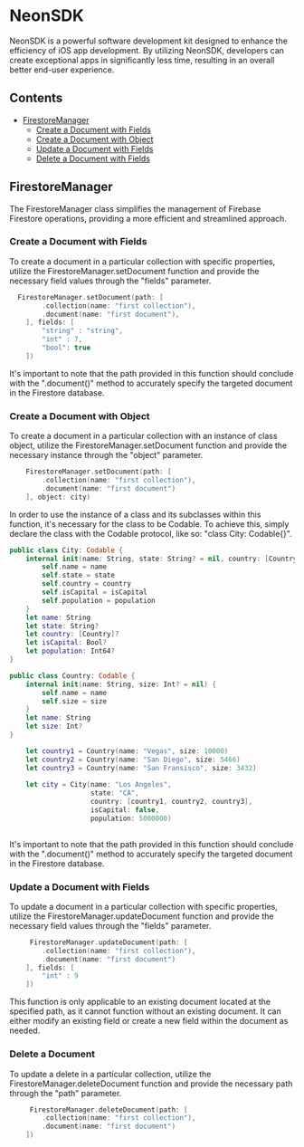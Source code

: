 
# NeonSDK

NeonSDK is a powerful software development kit designed to enhance the efficiency of iOS app development. By utilizing NeonSDK, developers can create exceptional apps in significantly less time, resulting in an overall better end-user experience.


## Contents

- [FirestoreManager](#FirestoreManager)
    - [Create a Document with Fields](#usage)
    - [Create a Document with Object](#credits)
    - [Update a Document with Fields](#license)
    - [Delete a Document with Fields](#license)
## FirestoreManager

The FirestoreManager class simplifies the management of Firebase Firestore operations, providing a more efficient and streamlined approach.

### Create a Document with Fields

To create a document in a particular collection with specific properties, utilize the FirestoreManager.setDocument function and provide the necessary field values through the "fields" parameter.

```swift
  FirestoreManager.setDocument(path: [
        .collection(name: "first collection"),
        .document(name: "first document"),
    ], fields: [
        "string" : "string",
        "int" : 7,
        "bool": true
    ])
```

It's important to note that the path provided in this function should conclude with the ".document()" method to accurately specify the targeted document in the Firestore database.

### Create a Document with Object

To create a document in a particular collection with an instance of class object, utilize the FirestoreManager.setDocument function and provide the necessary instance through the "object" parameter.

```swift
    FirestoreManager.setDocument(path: [
        .collection(name: "first collection"),
        .document(name: "first document")
    ], object: city)
```

In order to use the instance of a class and its subclasses within this function, it's necessary for the class to be Codable. To achieve this, simply declare the class with the Codable protocol, like so: "class City: Codable{}".

```swift
public class City: Codable {
    internal init(name: String, state: String? = nil, country: [Country]? = nil, isCapital: Bool? = nil, population: Int64? = nil) {
        self.name = name
        self.state = state
        self.country = country
        self.isCapital = isCapital
        self.population = population
    }
    let name: String
    let state: String?
    let country: [Country]?
    let isCapital: Bool?
    let population: Int64?
}

public class Country: Codable {
    internal init(name: String, size: Int? = nil) {
        self.name = name
        self.size = size
    }
    let name: String
    let size: Int?
}

    let country1 = Country(name: "Vegas", size: 10000)
    let country2 = Country(name: "San Diego", size: 5466)
    let country3 = Country(name: "San Fransisco", size: 3432)
    
    let city = City(name: "Los Angeles",
                    state: "CA",
                    country: [country1, country2, country3],
                    isCapital: false,
                    population: 5000000)
    
```

It's important to note that the path provided in this function should conclude with the ".document()" method to accurately specify the targeted document in the Firestore database.

### Update a Document with Fields

To update a document in a particular collection with specific properties, utilize the FirestoreManager.updateDocument function and provide the necessary field values through the "fields" parameter.

```swift
     FirestoreManager.updateDocument(path: [
        .collection(name: "first collection"),
        .document(name: "first document")
    ], fields: [
        "int" : 9
    ])
```

This function is only applicable to an existing document located at the specified path, as it cannot function without an existing document. It can either modify an existing field or create a new field within the document as needed.

### Delete a Document

To update a delete in a particular collection, utilize the FirestoreManager.deleteDocument function and provide the necessary path through the "path" parameter.

```swift
     FirestoreManager.deleteDocument(path: [
        .collection(name: "first collection"),
        .document(name: "first document")
    ])
```


